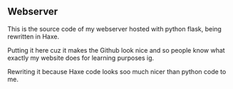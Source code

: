 ## Webserver

This is the source code of my webserver hosted with python flask, being rewritten in Haxe.

Putting it here cuz it makes the Github look nice and so people know what exactly my website does for learning purposes ig.

Rewriting it because Haxe code looks soo much nicer than python code to me.

